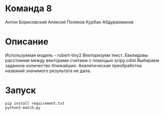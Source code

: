 # Команда 8
Антон Борисовский
Алексей Поляков
Курбан Абдурахманов

# Описание
Используемая модель - rubert-tiny2
Векторизуем текст.
Евклидовы расстояния между векторами считаем с помощью scipy.cdist
Выбираем заданное количество ближайших.
Аналитическая преобработка названий значимого результата не дала.

# Запуск
```
pip install requirement.txt
python3 match.py
```